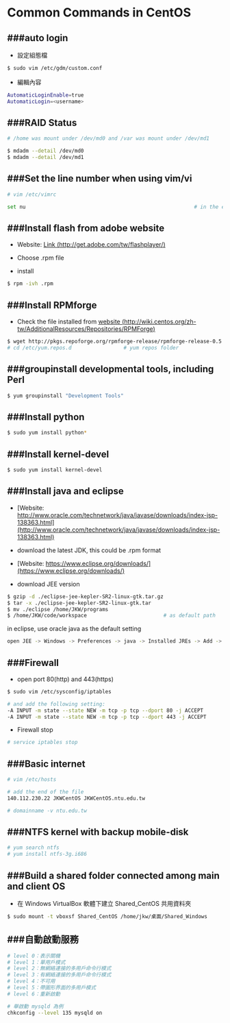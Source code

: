 # Common Commands in CentOS

<script type="text/javascript" src="../js/general.js"></script>

###auto login
---

* 設定組態檔

```Bash
$ sudo vim /etc/gdm/custom.conf
```

* 編輯內容

```Bash
AutomaticLoginEnable=true
AutomaticLogin=<username>
```

###RAID Status
---

```Bash
# /home was mount under /dev/md0 and /var was mount under /dev/md1

$ mdadm --detail /dev/md0
$ mdadm --detail /dev/md1
```

###Set the line number when using vim/vi
---

```Bash
# vim /etc/vimrc

set nu                                                       # in the end of file
```

###Install flash from adobe website
---

* Website: [Link (http://get.adobe.com/tw/flashplayer/)](http://get.adobe.com/tw/flashplayer/)

* Choose .rpm file

* install

```Bash
$ rpm -ivh .rpm
```

###Install RPMforge
---

* Check the file installed from [website (http://wiki.centos.org/zh-tw/AdditionalResources/Repositories/RPMForge)](http://wiki.centos.org/zh-tw/AdditionalResources/Repositories/RPMForge)

```Bash
$ wget http://pkgs.repoforge.org/rpmforge-release/rpmforge-release-0.5.3-1.el6.rf.i386.rpm
# cd /etc/yum.repos.d                 # yum repos folder
```

###groupinstall developmental tools, including Perl
---

```Bash
$ yum groupinstall "Development Tools"
```

###Install python
---

```Bash
$ sudo yum install python*
```

###Install kernel-devel
---

```Bash
$ sudo yum install kernel-devel
```

###Install java and eclipse
---

* [Website: http://www.oracle.com/technetwork/java/javase/downloads/index-jsp-138363.html](http://www.oracle.com/technetwork/java/javase/downloads/index-jsp-138363.html)

* download the latest JDK, this could be .rpm format

* [Website: https://www.eclipse.org/downloads/](https://www.eclipse.org/downloads/)

* download JEE version

```Bash
$ gzip -d ./eclipse-jee-kepler-SR2-linux-gtk.tar.gz
$ tar -x ./eclipse-jee-kepler-SR2-linux-gtk.tar
$ mv ./eclipse /home/JKW/programs
$ /home/JKW/code/workspace                         # as default path
```

in eclipse, use oracle java as the default setting

```Bash
open JEE -> Windows -> Preferences -> java -> Installed JREs -> Add -> "/usr/java/jdkx.x.x"
```

###Firewall
---

* open port 80(http) and 443(https)

```Bash
$ sudo vim /etc/sysconfig/iptables

# and add the following setting:
-A INPUT -m state --state NEW -m tcp -p tcp --dport 80 -j ACCEPT
-A INPUT -m state --state NEW -m tcp -p tcp --dport 443 -j ACCEPT
```

* Firewall stop

```Bash
# service iptables stop
```

###Basic internet
---

```Bash
# vim /etc/hosts

# add the end of the file
140.112.230.22 JKWCentOS JKWCentOS.ntu.edu.tw

# domainname -v ntu.edu.tw
```

###NTFS kernel with backup mobile-disk
---

```Bash
# yum search ntfs
# yum install ntfs-3g.i686
```

###Build a shared folder connected among main and client OS
---

* 在 Windows VirtualBox 軟體下建立 Shared_CentOS 共用資料夾

```Bash
$ sudo mount -t vboxsf Shared_CentOS /home/jkw/桌面/Shared_Windows
```

###自動啟動服務
---

```Bash
# level 0：表示關機
# level 1：單用戶模式
# level 2：無網絡連接的多用戶命令行模式
# level 3：有網絡連接的多用戶命令行模式
# level 4：不可用
# level 5：帶圖形界面的多用戶模式
# level 6：重新啟動

# 舉啟動 mysqld 為例
chkconfig --level 135 mysqld on
```

